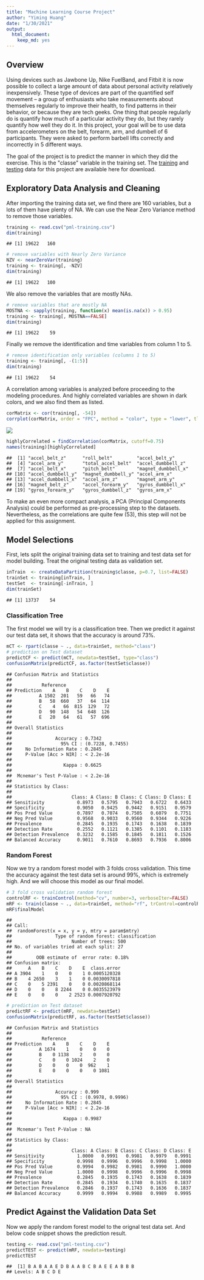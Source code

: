 ```yaml
---
title: "Machine Learning Course Project"
author: "Yiming Huang"
date: "1/30/2021"
output: 
  html_document: 
    keep_md: yes
---
```




## Overview
Using devices such as Jawbone Up, Nike FuelBand, and Fitbit it is now possible to collect a large amount of data about personal activity relatively inexpensively. These type of devices are part of the quantified self movement – a group of enthusiasts who take measurements about themselves regularly to improve their health, to find patterns in their behavior, or because they are tech geeks. One thing that people regularly do is quantify how much of a particular activity they do, but they rarely quantify how well they do it. In this project, your goal will be to use data from accelerometers on the belt, forearm, arm, and dumbell of 6 participants. They were asked to perform barbell lifts correctly and incorrectly in 5 different ways.  

The goal of the project is to predict the manner in which they did the exercise. This is the "classe" variable in the training set. The [training](https://d396qusza40orc.cloudfront.net/predmachlearn/pml-training.csv) and [testing](https://d396qusza40orc.cloudfront.net/predmachlearn/pml-testing.csv) data for this project are available here for download.

## Exploratory Data Analysis and Cleaning 
After importing the training data set, we find there are 160 variables, but a lots of them have plenty of NA. We can use the Near Zero Variance method to remove those variables.


```r
training <- read.csv("pml-training.csv")
dim(training)
```

```
## [1] 19622   160
```

```r
# remove variables with Nearly Zero Variance
NZV <- nearZeroVar(training)
training <- training[, -NZV]
dim(training)
```

```
## [1] 19622   100
```

We also remove the variables that are mostly NAs. 

```r
# remove variables that are mostly NA
MOSTNA <- sapply(training, function(x) mean(is.na(x)) > 0.95)
training <- training[, MOSTNA==FALSE]
dim(training)
```

```
## [1] 19622    59
```

Finally we remove the identification and time variables from column 1 to 5.

```r
# remove identification only variables (columns 1 to 5)
training <- training[, -(1:5)]
dim(training)
```

```
## [1] 19622    54
```

A correlation among variables is analyzed before proceeding to the modeling procedures. And highly correlated variables are shown in dark colors, and we also find them as listed. 

```r
corMatrix <- cor(training[, -54])
corrplot(corMatrix, order = "FPC", method = "color", type = "lower", tl.cex = 0.6, tl.col = rgb(0, 0, 0))
```

![](project_files/figure-html/unnamed-chunk-5-1.png)<!-- -->

```r
highlyCorrelated = findCorrelation(corMatrix, cutoff=0.75)
names(training)[highlyCorrelated]
```

```
##  [1] "accel_belt_z"      "roll_belt"         "accel_belt_y"     
##  [4] "accel_arm_y"       "total_accel_belt"  "accel_dumbbell_z" 
##  [7] "accel_belt_x"      "pitch_belt"        "magnet_dumbbell_x"
## [10] "accel_dumbbell_y"  "magnet_dumbbell_y" "accel_arm_x"      
## [13] "accel_dumbbell_x"  "accel_arm_z"       "magnet_arm_y"     
## [16] "magnet_belt_z"     "accel_forearm_y"   "gyros_dumbbell_x" 
## [19] "gyros_forearm_y"   "gyros_dumbbell_z"  "gyros_arm_x"
```

To make an even more compact analysis, a PCA (Principal Components Analysis) could be performed as pre-processing step to the datasets. Nevertheless, as the correlations are quite few (53), this step will not be applied for this assignment.

## Model Selections
First, lets split the original training data set to training and test data set for model building. Treat the original testing data as validation set.

```r
inTrain  <- createDataPartition(training$classe, p=0.7, list=FALSE)
trainSet <- training[inTrain, ]
testSet  <- training[-inTrain, ]
dim(trainSet)
```

```
## [1] 13737    54
```

### Classification Tree
The first model we will try is a classification tree. Then we predict it against our test data set, it shows that the accuracy is around 73%.

```r
mCT <- rpart(classe ~ ., data=trainSet, method="class")
# prediction on Test dataset
predictCF <- predict(mCT, newdata=testSet, type="class")
confusionMatrix(predictCF, as.factor(testSet$classe))
```

```
## Confusion Matrix and Statistics
## 
##           Reference
## Prediction    A    B    C    D    E
##          A 1502  201   59   66   74
##          B   58  660   37   64  114
##          C    4   66  815  129   72
##          D   90  148   54  648  126
##          E   20   64   61   57  696
## 
## Overall Statistics
##                                           
##                Accuracy : 0.7342          
##                  95% CI : (0.7228, 0.7455)
##     No Information Rate : 0.2845          
##     P-Value [Acc > NIR] : < 2.2e-16       
##                                           
##                   Kappa : 0.6625          
##                                           
##  Mcnemar's Test P-Value : < 2.2e-16       
## 
## Statistics by Class:
## 
##                      Class: A Class: B Class: C Class: D Class: E
## Sensitivity            0.8973   0.5795   0.7943   0.6722   0.6433
## Specificity            0.9050   0.9425   0.9442   0.9151   0.9579
## Pos Pred Value         0.7897   0.7074   0.7505   0.6079   0.7751
## Neg Pred Value         0.9568   0.9033   0.9560   0.9344   0.9226
## Prevalence             0.2845   0.1935   0.1743   0.1638   0.1839
## Detection Rate         0.2552   0.1121   0.1385   0.1101   0.1183
## Detection Prevalence   0.3232   0.1585   0.1845   0.1811   0.1526
## Balanced Accuracy      0.9011   0.7610   0.8693   0.7936   0.8006
```

### Random Forest
Now we try a random forest model with 3 folds cross validation. This time the accuracy against the test data set is around 99%, which is extremely high. And we will choose this model as our final model.

```r
# 3 fold cross validation random forest
controlRF <- trainControl(method="cv", number=3, verboseIter=FALSE)
mRF <- train(classe ~ ., data=trainSet, method="rf", trControl=controlRF)
mRF$finalModel
```

```
## 
## Call:
##  randomForest(x = x, y = y, mtry = param$mtry) 
##                Type of random forest: classification
##                      Number of trees: 500
## No. of variables tried at each split: 27
## 
##         OOB estimate of  error rate: 0.18%
## Confusion matrix:
##      A    B    C    D    E  class.error
## A 3904    1    0    0    1 0.0005120328
## B    4 2650    3    1    0 0.0030097818
## C    0    5 2391    0    0 0.0020868114
## D    0    0    8 2244    0 0.0035523979
## E    0    0    0    2 2523 0.0007920792
```

```r
# prediction on Test dataset
predictRF <- predict(mRF, newdata=testSet)
confusionMatrix(predictRF, as.factor(testSet$classe))
```

```
## Confusion Matrix and Statistics
## 
##           Reference
## Prediction    A    B    C    D    E
##          A 1674    1    0    0    0
##          B    0 1138    2    0    0
##          C    0    0 1024    2    0
##          D    0    0    0  962    1
##          E    0    0    0    0 1081
## 
## Overall Statistics
##                                           
##                Accuracy : 0.999           
##                  95% CI : (0.9978, 0.9996)
##     No Information Rate : 0.2845          
##     P-Value [Acc > NIR] : < 2.2e-16       
##                                           
##                   Kappa : 0.9987          
##                                           
##  Mcnemar's Test P-Value : NA              
## 
## Statistics by Class:
## 
##                      Class: A Class: B Class: C Class: D Class: E
## Sensitivity            1.0000   0.9991   0.9981   0.9979   0.9991
## Specificity            0.9998   0.9996   0.9996   0.9998   1.0000
## Pos Pred Value         0.9994   0.9982   0.9981   0.9990   1.0000
## Neg Pred Value         1.0000   0.9998   0.9996   0.9996   0.9998
## Prevalence             0.2845   0.1935   0.1743   0.1638   0.1839
## Detection Rate         0.2845   0.1934   0.1740   0.1635   0.1837
## Detection Prevalence   0.2846   0.1937   0.1743   0.1636   0.1837
## Balanced Accuracy      0.9999   0.9994   0.9988   0.9989   0.9995
```

## Predict Against the Validation Data Set
Now we apply the random forest model to the orignal test data set. And below code snippet shows the prediction result.

```r
testing <- read.csv("pml-testing.csv")
predictTEST <- predict(mRF, newdata=testing)
predictTEST
```

```
##  [1] B A B A A E D B A A B C B A E E A B B B
## Levels: A B C D E
```
